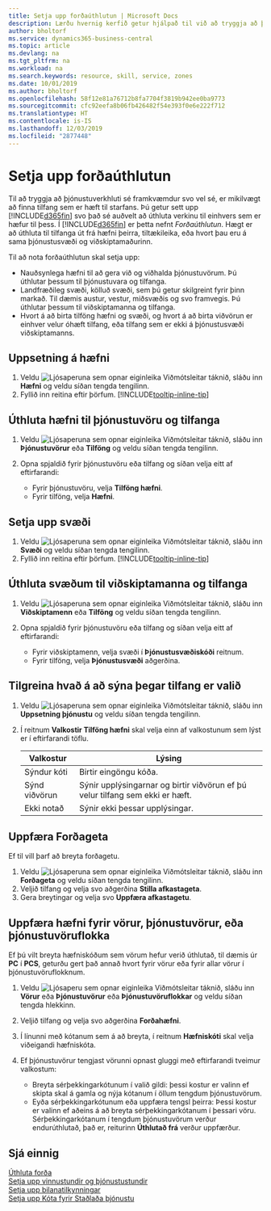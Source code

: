 ```yaml
---
title: Setja upp forðaúthlutun | Microsoft Docs
description: Lærðu hvernig kerfið getur hjálpað til við að tryggja að þú úthlutir þjónustu til einhvers sem hefur nauðsynlega eiginleika til veita hana.
author: bholtorf
ms.service: dynamics365-business-central
ms.topic: article
ms.devlang: na
ms.tgt_pltfrm: na
ms.workload: na
ms.search.keywords: resource, skill, service, zones
ms.date: 10/01/2019
ms.author: bholtorf
ms.openlocfilehash: 58f12e81a76712b8fa7704f3819b942ee0ba9773
ms.sourcegitcommit: cfc92eefa8b06fb426482f54e393f0e6e222f712
ms.translationtype: HT
ms.contentlocale: is-IS
ms.lasthandoff: 12/03/2019
ms.locfileid: "2877448"
---
```

# <a name="set-up-resource-allocation"></a>Setja upp forðaúthlutun
Til að tryggja að þjónustuverkhluti sé framkvæmdur svo vel sé, er mikilvægt að finna tilfang sem er hæft til starfans. Þú getur sett upp [!INCLUDE[d365fin](includes/d365fin_md.md)] svo það sé auðvelt að úthluta verkinu til einhvers sem er hæfur til þess. Í [!INCLUDE[d365fin](includes/d365fin_md.md)] er þetta nefnt _Forðaúthlutun_. Hægt er að úthluta til tilfanga út frá hæfni þeirra, tiltækileika, eða hvort þau eru á sama þjónustusvæði og viðskiptamaðurinn. 

Til að  nota forðaúthlutun skal setja upp:  
  
* Nauðsynlega hæfni til að gera við og viðhalda þjónustuvörum. Þú úthlutar þessum til þjónustuvara og tilfanga.  
* Landfræðileg svæði, kölluð svæði, sem þú getur skilgreint fyrir þinn markað. Til dæmis austur, vestur, miðsvæðis og svo framvegis. Þú úthlutar þessum til viðskiptamanna og tilfanga.  
* Hvort á að birta tilföng hæfni og svæði, og hvort á að birta viðvörun er einhver velur óhæft tilfang, eða tilfang sem er ekki á þjónustusvæði viðskiptamanns.  

## <a name="to-set-up-skills"></a>Uppsetning á hæfni
1. Veldu ![Ljósaperuna sem opnar eiginleika Viðmótsleitar](media/ui-search/search_small.png "Segðu mér hvað þú vilt gera") táknið, sláðu inn **Hæfni** og veldu síðan tengda tengilinn.  
2. Fyllið inn reitina eftir þörfum. [!INCLUDE[tooltip-inline-tip](includes/tooltip-inline-tip_md.md)]  

## <a name="to-assign-skills-to-service-items-and-resources"></a>Úthluta hæfni til þjónustuvöru og tilfanga
1. Veldu ![Ljósaperuna sem opnar eiginleika Viðmótsleitar](media/ui-search/search_small.png "Segðu mér hvað þú vilt gera") táknið, sláðu inn **Þjónustuvörur** eða **Tilföng** og veldu síðan tengda tengilinn.  
2. Opna spjaldið fyrir þjónustuvöru eða tilfang og síðan velja eitt af eftirfarandi:  
  
    * Fyrir þjónustuvöru, velja **Tilföng hæfni**.  
    * Fyrir tilföng, velja **Hæfni**.  

## <a name="to-set-up-zones"></a>Setja upp svæði
1. Veldu ![Ljósaperuna sem opnar eiginleika Viðmótsleitar](media/ui-search/search_small.png "Segðu mér hvað þú vilt gera") táknið, sláðu inn **Svæði** og veldu síðan tengda tengilinn.  
2. Fyllið inn reitina eftir þörfum. [!INCLUDE[tooltip-inline-tip](includes/tooltip-inline-tip_md.md)]  

## <a name="to-assign-zones-to-customers-and-resources"></a>Úthluta svæðum til viðskiptamanna og tilfanga 
1. Veldu ![Ljósaperuna sem opnar eiginleika Viðmótsleitar](media/ui-search/search_small.png "Segðu mér hvað þú vilt gera") táknið, sláðu inn **Viðskiptamenn** eða **Tilföng** og veldu síðan tengda tengilinn.  
2. Opna spjaldið fyrir þjónustuvöru eða tilfang og síðan velja eitt af eftirfarandi:  
  
    * Fyrir viðskiptamenn, velja svæði í **Þjónustusvæðiskóði** reitnum.  
    * Fyrir tilföng, velja **Þjónustusvæði** aðgerðina.  

## <a name="to-specify-what-to-show-when-a-resource-is-chosen"></a>Tilgreina hvað á að sýna þegar tilfang er valið
1. Veldu ![Ljósaperuna sem opnar eiginleika Viðmótsleitar](media/ui-search/search_small.png "Segðu mér hvað þú vilt gera") táknið, sláðu inn **Uppsetning þjónustu** og veldu síðan tengda tengilinn. 
2. Í reitnum **Valkostir Tilföng hæfni** skal velja einn af valkostunum sem lýst er í eftirfarandi töflu.  
  
    |**Valkostur**|**Lýsing**|  
    |------------|-------------|  
    |Sýndur kóti | Birtir eingöngu kóða.|  
    |Sýnd viðvörun | Sýnir upplýsingarnar og birtir viðvörun ef þú velur tilfang sem ekki er hæft.|  
    |Ekki notað | Sýnir ekki þessar upplýsingar.|  

## <a name="to-update-resource-capacity"></a>Uppfæra Forðageta  
Ef til vill þarf að breyta forðagetu.  
  
1. Veldu ![Ljósaperuna sem opnar eiginleika Viðmótsleitar](media/ui-search/search_small.png "Segðu mér hvað þú vilt gera") táknið, sláðu inn **Forðageta** og veldu síðan tengda tengilinn.  
2. Veljið tilfang og velja svo aðgerðina **Stilla afkastageta**.  
3. Gera breytingar og velja svo **Uppfæra afkastagetu**.  

## <a name="to-update-skills-for-items-service-items-or-service-item-groups"></a>Uppfæra hæfni fyrir vörur, þjónustuvörur, eða þjónustuvöruflokka
Ef þú vilt breyta hæfniskóðum sem vörum hefur verið úthlutað, til dæmis úr **PC** í **PCS**, geturðu gert það annað hvort fyrir vörur eða fyrir allar vörur í þjónustuvöruflokknum.  
  
1. Veldu ![Ljósaperu sem opnar eiginleika Viðmótsleitar](media/ui-search/search_small.png "Segðu mér hvað þú vilt gera") táknið, sláðu inn **Vörur** eða **Þjónustuvörur** eða **Þjónustuvöruflokkar** og veldu síðan tengda hlekkinn.  
2. Veljið tilfang og velja svo aðgerðina **Forðahæfni**.  
3. Í línunni með kótanum sem á að breyta, í reitnum **Hæfniskóti** skal velja viðeigandi hæfniskóta.  
4.  Ef þjónustuvörur tengjast vörunni opnast gluggi með eftirfarandi tveimur valkostum:  
  
    * Breyta sérþekkingarkótunum í valið gildi: þessi kostur er valinn ef skipta skal á gamla og nýja kótanum í öllum tengdum þjónustuvörum.  
    * Eyða sérþekkingarkótunum eða uppfæra tengsl þeirra: Þessi kostur er valinn ef aðeins á að breyta sérþekkingarkótanum í þessari vöru. Sérþekkingarkótanum í tengdum þjónustuvörum verður endurúthlutað, það er, reiturinn **Úthlutað frá** verður uppfærður.  
  
## <a name="see-also"></a>Sjá einnig
[Úthluta forða](service-how-to-allocate-resources.md)  
[Setja upp vinnustundir og þjónustustundir](service-how-setup-work-service-hours.md)  
[Setja upp bilanatilkynningar](service-how-setup-fault-reporting.md)  
[Setja upp Kóta fyrir Staðlaða þjónustu](service-how-setup-service-coding.md)  
 

